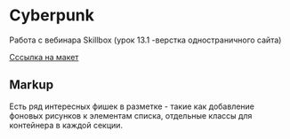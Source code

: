 # Cyberpunk

Работа с вебинара Skillbox (урок 13.1 -верстка одностраничного сайта)

[Сссылка на макет](https://www.figma.com/file/vnCVeaAqqo7TF2aOhuF3Ki/Cyberpunk)

## Markup

Есть ряд интересных фишек в разметке - такие как добавление фоновых рисунков к элементам списка, отдельные классы для контейнера в каждой секции.

